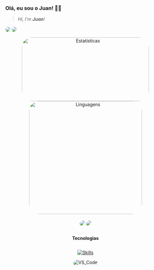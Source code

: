 ### Olá, eu sou o **Juan**! 👋🙃  
  
> *Hi, I'm **Juan**!*  
  
<div style = "flex-flow: row wrap; text-align:left;">
  <a style = "text-decoration: none;" href="https://www.instagram.com/juan_camilo.cpp/">
    <img style = "border-radius: .5rem;" align="center" src="https://img.shields.io/badge/Instagram-E4405F?style=for-the-badge&logo=instagram&logoColor=white" />
  </a>
  <a style = "text-decoration: none;" href="https://twitter.com/juan_camilojc">
    <img style = "border-radius: .5rem;" align="center" src="https://img.shields.io/badge/Twitter-1DA1F2?style=for-the-badge&logo=twitter&logoColor=white" />
  </a>
</div>  
  
  
<br>  
<div style = "flex-flow: row wrap; text-align: center;">
  <img style = "border-radius: 2rem;" alt = "Estatísticas" height = "200" width = "400" align="center" src = "https://github-readme-stats.vercel.app/api?username=juancamilojc&line_height=25&count_private=true&show_icons=true&icon_color=00ff87&rank_icon=github&ring_color=00ff87&bg_color=60,171717,08203E&hide_border=true&border_radius=30&theme=dark&locale=pt-br" />
  <img style = "border-radius: 2rem;" alt = "Linguagens" heigth = "200" width = "355" align="center" src = "https://github-readme-stats.vercel.app/api/top-langs/?username=juancamilojc&hide=hlsl,shaderlab&layout=compact&&icon_color=00ff87&rank_icon=github&ring_color=00ff87&bg_color=60,171717,08203E&hide_border=true&border_radius=0&theme=dark&locale=pt-br" />
</div>  
  

<br>
<div style = "flex-flow: row wrap; text-align: center;">
  <a style = "text-decoration: none;" href="https://github.com/gilzamir18/gamemania">
    <img style = "border-radius: 2rem 1rem;" align="center" src="https://github-readme-stats.vercel.app/api/pin/?username=gilzamir18&repo=gamemania&show_owner=true&icon_color=00ff87&rank_icon=github&ring_color=00ff87&bg_color=60,171717,08203E&hide_border=true&border_radius=0&theme=dark&locale=pt-br" />
  </a>
  <a style = "text-decoration: none;" href="https://github.com/juancalimojc/projeto-login">
    <img style = "border-radius: 2rem 1rem;" align="center" src="https://github-readme-stats.vercel.app/api/pin/?username=juancamilojc&repo=projeto-login&icon_color=00ff87&rank_icon=github&ring_color=00ff87&bg_color=60,171717,08203e&hide_border=true&border_radius=0&theme=dark&locale=pt-br" />
  </a>
</div>  
  

<br>
<div style = "display: flex; flex-direction: column; text-align: center;">
  <p style = "font-weight: bold;">Tecnologias</p>  

  [![Skills](https://skillicons.dev/icons?i=html,css,cpp,cs&theme=dark&perline=4)](https://skillicons.dev)
    
  <div style = "flex-flow: row wrap;">
      <img style = "border-radius: 1rem .5rem;" align = "center" alt = "VS_Code" src = "https://img.shields.io/badge/Visual_Studio_Code-0078D4?style=for-the-badge&logo=visual%20studio%20code&logoColor=white" />
  </div>  
</div>
